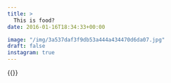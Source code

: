 ```yaml
---
title: >
  This is food?
date: 2016-01-16T18:34:33+00:00

image: "/img/3a537daf3f9db53a444a434470d6da07.jpg"
draft: false
instagram: true
---
```


{{<photo src="/img/3a537daf3f9db53a444a434470d6da07.jpg">}}
